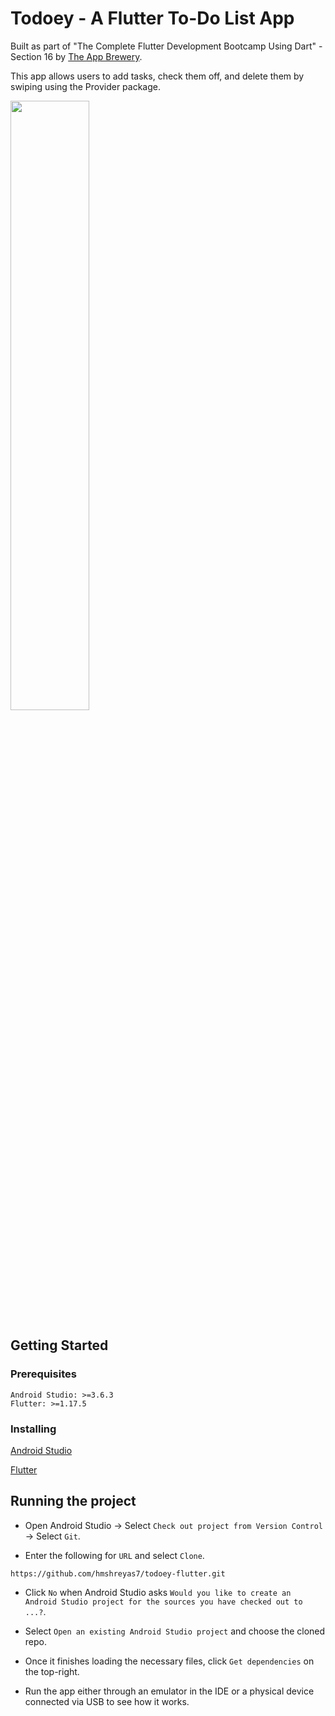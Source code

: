 # Todoey - A Flutter To-Do List App

Built as part of "The Complete Flutter Development Bootcamp Using Dart" - Section 16 by [The App Brewery](https://www.appbrewery.co/).

This app allows users to add tasks, check them off, and delete them by swiping using the Provider package.

<img src="https://i.imgur.com/Or3R2wb.gif" width="50%"/>

## Getting Started

### Prerequisites

```
Android Studio: >=3.6.3
Flutter: >=1.17.5
```
### Installing

[Android Studio](https://developer.android.com/studio)

[Flutter](https://flutter.dev/docs/get-started/install)

## Running the project

* Open Android Studio -> Select `Check out project from Version Control` -> Select `Git`.

* Enter the following for `URL` and select `Clone`.
```
https://github.com/hmshreyas7/todoey-flutter.git
```

* Click `No` when Android Studio asks `Would you like to create an Android Studio project for the sources you have checked out to ...?`.

* Select `Open an existing Android Studio project` and choose the cloned repo.

* Once it finishes loading the necessary files, click `Get dependencies` on the top-right.

* Run the app either through an emulator in the IDE or a physical device connected via USB to see how it works.